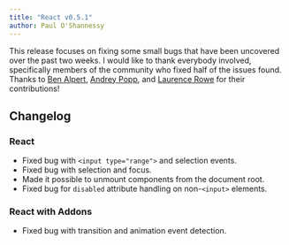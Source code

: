 ```yaml
---
title: "React v0.5.1"
author: Paul O'Shannessy
---
```


This release focuses on fixing some small bugs that have been uncovered over the past two weeks. I would like to thank everybody involved, specifically members of the community who fixed half of the issues found. Thanks to [Ben Alpert][1], [Andrey Popp][2], and [Laurence Rowe][3] for their contributions!

## Changelog

### React

* Fixed bug with `<input type="range">` and selection events.
* Fixed bug with selection and focus.
* Made it possible to unmount components from the document root.
* Fixed bug for `disabled` attribute handling on non-`<input>` elements.

### React with Addons

* Fixed bug with transition and animation event detection.

[1]: https://github.com/spicyj
[2]: https://github.com/andreypopp
[3]: https://github.com/lrowe

